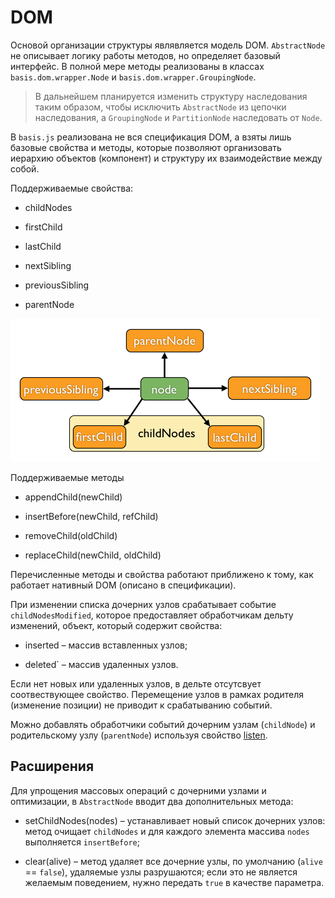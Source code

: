 # DOM

Основой организации структуры являвляется модель DOM. `AbstractNode` не описывает логику работы методов, но определяет базовый интерфейс. В полной мере методы реализованы в классах `basis.dom.wrapper.Node` и `basis.dom.wrapper.GroupingNode`.

> В дальнейшем планируется изменить структуру наследования таким образом, чтобы исключить `AbstractNode` из цепочки наследования, а `GroupingNode` и `PartitionNode` наследовать от `Node`.

В `basis.js` реализована не вся спецификация DOM, а взяты лишь базовые свойства и методы, которые позволяют организовать иерархию объектов (компонент) и структуру их взаимодействие между собой.

Поддерживаемые свойства:

  * childNodes

  * firstChild

  * lastChild

  * nextSibling

  * previousSibling

  * parentNode

![Поддерживаемые DOM свойства](img/dom-properties.png)

Поддерживаемые методы

  * appendChild(newChild)

  * insertBefore(newChild, refChild)

  * removeChild(oldChild)

  * replaceChild(newChild, oldChild)

Перечисленные методы и свойства работают приближено к тому, как работает нативный DOM (описано в спецификации).

При изменении списка дочерних узлов срабатывает событие `childNodesModified`, которое предоставляет обработчикам дельту изменений, объект, который содержит свойства:

  * inserted – массив вставленных узлов;

  * deleted` – массив удаленных узлов.

Если нет новых или удаленных узлов, в дельте отсутсвует соотвествующее свойство. Перемещение узлов в рамках родителя (изменение позиции) не приводит к срабатыванию событий.

Можно добавлять обработчики событий дочерним узлам (`childNode`) и родительскому узлу (`parentNode`) используя свойство  [listen](basis.event.ms#listen).

## Расширения

Для упрощения массовых операций с дочерними узлами и оптимизации, в `AbstractNode` вводит два дополнительных метода:

  * setChildNodes(nodes) – устанавливает новый список дочерних узлов: метод очищает `childNodes` и для каждого элемента массива `nodes` выполняется `insertBefore`;

  * clear(alive) – метод удаляет все дочерние узлы, по умолчанию (`alive` == `false`), удаляемые узлы разрушаются; если это не является желаемым поведением, нужно передать `true` в качестве параметра.
